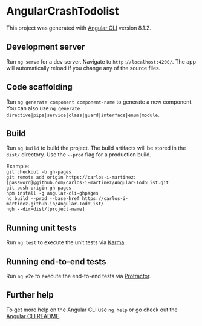 # AngularCrashTodolist

This project was generated with [Angular CLI](https://github.com/angular/angular-cli) version 8.1.2.

## Development server

Run `ng serve` for a dev server. Navigate to `http://localhost:4200/`. The app will automatically reload if you change any of the source files.

## Code scaffolding

Run `ng generate component component-name` to generate a new component. You can also use `ng generate directive|pipe|service|class|guard|interface|enum|module`.

## Build

Run `ng build` to build the project. The build artifacts will be stored in the `dist/` directory. Use the `--prod` flag for a production build.

Example:  
`git checkout -b gh-pages`  
`git remote add origin https://carlos-i-martinez:[password]@github.com/carlos-i-martinez/Angular-TodoList.git`  
`git push origin gh-pages`  
`npm install -g angular-cli-ghpages`  
`ng build --prod --base-href https://carlos-i-martinez.github.io/Angular-TodoList/`  
`ngh --dir=dist/[project-name]`  


## Running unit tests

Run `ng test` to execute the unit tests via [Karma](https://karma-runner.github.io).

## Running end-to-end tests

Run `ng e2e` to execute the end-to-end tests via [Protractor](http://www.protractortest.org/).

## Further help

To get more help on the Angular CLI use `ng help` or go check out the [Angular CLI README](https://github.com/angular/angular-cli/blob/master/README.md).
